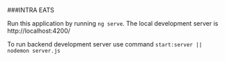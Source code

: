 ###INTRA EATS

Run this application by running `ng serve`.
The local development server is http://localhost:4200/

To run backend development server use command `start:server || nodemon server.js`
